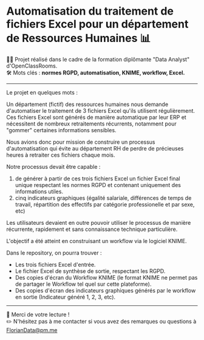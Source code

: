# Automatisation du traitement de fichiers Excel pour un département de Ressources Humaines 📊

👨‍🎓 Projet réalisé dans le cadre de la formation diplômante "Data Analyst" d'OpenClassRooms.
<br>🛠 Mots clés : **normes RGPD, automatisation, KNIME, workflow, Excel.**

---

Le projet en quelques mots :

Un département (fictif) des ressources humaines nous demande d'automatiser le traitement de 3 fichiers Excel qu'ils utilisent régulièrement.
Ces fichiers Excel sont générés de manière automatique par leur ERP et nécessitent de nombreux retraitements récurrents, notamment pour "gommer" certaines informations sensibles.

Nous avions donc pour mission de construire un processus d'automatisation qui évite au département RH de perdre de précieuses heures à retraiter ces fichiers chaque mois.

Notre processus devait être capable :
  1) de générer à partir de ces trois fichiers Excel un fichier Excel final unique respectant les normes RGPD et contenant uniquement des informations utiles.
  2) cinq indicateurs graphiques (égalité salariale, différences de temps de travail, répartition des effectifs par catégorie professionelle et par sexe, etc) 

Les utilisateurs devaient en outre pouvoir utiliser le processus de manière récurrente, rapidement et sans connaissance technique particulière.

L'objectif a été atteint en construisant un workflow via le logiciel KNIME.

Dans le repository, on pourra trouver :
- Les trois fichiers Excel d'entrée.
- Le fichier Excel de synthèse de sortie, respectant les RGPD.
- Des copies d'écran du Workflow KNIME (le format KNIME ne permet pas de partager le Workflow tel quel sur cette plateforme).
- Des copies d'écran des indicateurs graphiques générés par le workflow en sortie (Indicateur généré 1, 2, 3, etc).

---

👋 Merci de votre lecture !<br>
✏️ N'hésitez pas à me contacter si vous avez des remarques ou questions à FlorianData@pm.me
